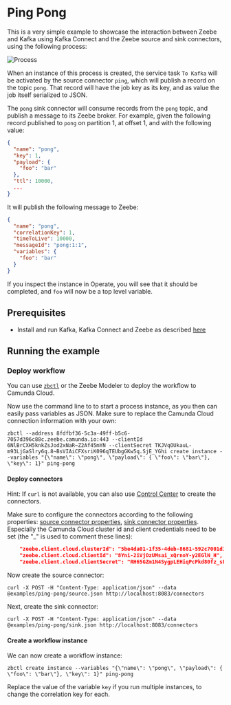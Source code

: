 # Ping Pong

This is a very simple example to showcase the interaction between Zeebe and Kafka using Kafka Connect and the Zeebe source and sink connectors, using the following process:

![Process](process.png)

When an instance of this process is created, the service task `To Kafka` will be activated by the
source connector `ping`, which will publish a record on the topic `pong`. That record will have
the job key as its key, and as value the job itself serialized to JSON.

The `pong` sink connector will consume records from the `pong` topic, and publish a message to
its Zeebe broker. For example, given the following record published to `pong` on partition 1,
at offset 1, and with the following value:

```json
{
  "name": "pong",
  "key": 1,
  "payload": {
    "foo": "bar"
  },
  "ttl": 10000,
  ...
}
```

It will publish the following message to Zeebe:

```json
{
  "name": "pong",
  "correlationKey": 1,
  "timeToLive": 10000,
  "messageId": "pong:1:1",
  "variables": {
    "foo": "bar"
  }
}
```

If you inspect the instance in Operate, you will see that it should be completed, and `foo` will now
be a top level variable.

## Prerequisites

* Install and run Kafka, Kafka Connect and Zeebe as described [here](https://github.com/zeebe-io/kafka-connect-zeebe/tree/master/examples#setup)

## Running the example

### Deploy workflow

You can use [`zbctl`](https://github.com/zeebe-io/zeebe/releases) or the Zeebe Modeler to deploy the workflow to Camunda Cloud. 

Now use the command line to to start a process instance, as you then can easily pass variables as JSON. Make sure to replace the Camunda Cloud connection information with your own:

```shell
zbctl --address 8fdfbf36-5c3a-49ff-b5c6-7057d396c88c.zeebe.camunda.io:443 --clientId 6NlBrCXH5knkZsJod2xNaR~Z2Af45mYN --clientSecret TKJVqOUkauL-m93LjGaSlry6q.8~BsVIAiCFXsriK096qTEUbgGKw5q.SjE_YGhi create instance --variables "{\"name\": \"pong\", \"payload\": { \"foo\": \"bar\"}, \"key\": 1}" ping-pong
```


#### Deploy connectors

Hint: If `curl` is not available, you can also use [Control Center](http://localhost:9021) to create the connectors.

Make sure to configure the connectors according to the following properties: [source connector properties](source.json), [sink connector properties](sink.json). Especially the Camunda Cloud cluster id and client credentials need to be set (the "\_" is used to comment these lines):

```json
    "zeebe.client.cloud.clusterId": "5be4da01-1f35-4deb-8681-592c7001d1bd",
    "zeebe.client.cloud.clientId": "8Yni-2iVjOzUMsai_xQrnoY-y2EGlN_H",
    "zeebe.client.cloud.clientSecret": "RH65GZm1N4SygpLEHiqPcPkd80fz_sF2LNZfrAsC6ttIoBy288bkAexscf1PG_PV",
```

Now create the source connector:

```shell
curl -X POST -H "Content-Type: application/json" --data @examples/ping-pong/source.json http://localhost:8083/connectors
```

Next, create the sink connector:

```
curl -X POST -H "Content-Type: application/json" --data @examples/ping-pong/sink.json http://localhost:8083/connectors
```

#### Create a workflow instance

We can now create a workflow instance:

```shell
zbctl create instance --variables "{\"name\": \"pong\", \"payload\": { \"foo\": \"bar\"}, \"key\": 1}" ping-pong
```

Replace the value of the variable `key` if you run multiple instances, to change the correlation key for each.
